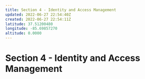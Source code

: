 ```yaml
---
title: Section 4 - Identity and Access Management
updated: 2022-06-27 22:54:40Z
created: 2022-06-27 22:54:11Z
latitude: 37.51200480
longitude: -85.69857270
altitude: 0.0000
---
```


# Section 4 - Identity and Access Management
